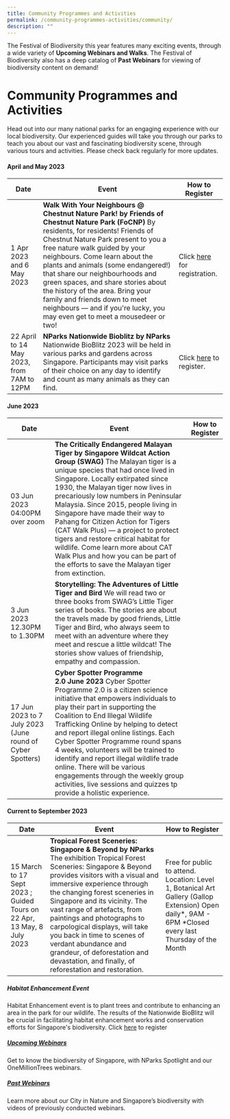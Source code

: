 ```yaml
---
title: Community Programmes and Activities
permalink: /community-programmes-activities/community/
description: ""
---
```

The Festival of Biodiversity this year features many exciting events, through a wide variety of **Upcoming Webinars and Walks**. The Festival of Biodiversity also has a deep catalog of **Past Webinars** for viewing of biodiversity content on demand!

# **Community Programmes and Activities**
Head out into our many national parks for an engaging experience with our local biodiversity. Our experienced guides will take you through our parks to teach you about our vast and fascinating biodiversity scene, through various tours and activities. Please check back regularly for more updates.


#### April and May 2023


| Date | Event | How to Register |
| -------- | -------- | -------- |
|  1 Apr 2023 and 6 May 2023 | **Walk With Your Neighbours @ Chestnut Nature Park! by Friends of Chestnut Nature Park (FoCNP)**  By residents, for residents! Friends of Chestnut Nature Park present to you a free nature walk guided by your neighbours. Come learn about the plants and animals (some endangered!) that share our neighbourhoods and green spaces, and share stories about the history of the area. Bring your family and friends down to meet neighbours — and if you're lucky, you may even get to meet a mousedeer or two! | Click [here](https://www.eventbrite.sg/o/friends-of-chestnut-nature-park-20094180493) for registration. |
|  22 April to 14 May 2023, from 7AM to 12PM | **NParks Nationwide Bioblitz by NParks**  Nationwide BioBlitz 2023 will be held in various parks and gardens across Singapore. Participants may visit parks of their choice on any day to identify and count as many animals as they can find.| Click [here](https://form.gov.sg/63f48b142146c40012906d58) to register.|
#### June 2023


| Date | Event | How to Register |
| -------- | -------- | -------- |
| 03 Jun 2023 04:00PM over zoom| **The Critically Endangered Malayan Tiger by Singapore Wildcat Action Group (SWAG)** The Malayan tiger is a unique species that had once lived in Singapore. Locally extirpated since 1930, the Malayan tiger now lives in precariously low numbers in Peninsular Malaysia. Since 2015, people living in Singapore have made their way to Pahang for Citizen Action for Tigers (CAT Walk Plus) — a project to protect tigers and restore critical habitat for wildlife. Come learn more about CAT Walk Plus and how you can be part of the efforts to save the Malayan tiger from extinction.| |
| 3 Jun 2023 12.30PM to 1.30PM   | **Storytelling: The Adventures of Little Tiger and Bird** We will read two or three books from SWAG’s Little Tiger series of books. The stories are about the travels made by good friends, Little Tiger and Bird, who always seem to meet with an adventure where they meet and rescue a little wildcat! The stories show values of friendship, empathy and compassion. |    |
| 17 Jun 2023 to 7 July 2023 (June round of Cyber Spotters)   | **Cyber Spotter Programme 2.0 June 2023** Cyber Spotter Programme 2.0 is a citizen science initiative that empowers individuals to play their part in supporting the Coalition to End Illegal Wildlife Trafficking Online by helping to detect and report illegal online listings. Each Cyber Spotter Programme round spans 4 weeks, volunteers will be trained to identify and report illegal wildlife trade online. There will be various engagements through the weekly group activities, live sessions and quizzes tp provide a holistic experience. |    

#### Current to September 2023


| Date | Event | How to Register |
| -------- | -------- | -------- |
| 15 March to 17 Sept 2023 ; Guided Tours on 22 Apr, 13 May, 8 July 2023| **Tropical Forest Sceneries: Singapore & Beyond by NParks** The exhibition Tropical Forest Sceneries: Singapore & Beyond provides visitors with a visual and immersive experience through the changing forest sceneries in Singapore and its vicinity. The vast range of artefacts, from paintings and photographs to carpological displays, will take you back in time to scenes of verdant abundance and grandeur, of deforestation and devastation, and finally, of reforestation and restoration.| Free for public to attend. Location: Level 1, Botanical Art Gallery (Gallop Extension) Open daily\*, 9AM - 6PM \*Closed every last Thursday of the Month|

##### Habitat Enhancement Event
Habitat Enhancement event is to plant trees and contribute to enhancing an area in the park for our wildlife. The results of the Nationwide BioBlitz will be crucial in facilitating habitat enhancement works and conservation efforts for Singapore's biodiversity. Click [here](https://www.nparks.gov.sg/treessg/one-million-trees-movement/upcoming-activities) to register



##### [Upcoming Webinars](https://fob.nparks.gov.sg/festival-programmes/Online-events/upcoming-webinars)
Get to know the biodiversity of Singapore, with NParks Spotlight and our OneMillionTrees webinars.
##### [Past Webinars](https://fob.nparks.gov.sg/festival-programmes/Online-events/past-webinars)
Learn more about our City in Nature and Singapore’s biodiversity with videos of previously conducted webinars.